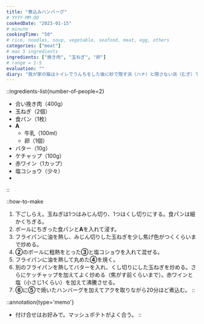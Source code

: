 ```yaml
---
title: "煮込みハンバーグ"
# YYYY-MM-DD
cookedDate: "2023-01-15"
# minute
cookingTime: "50"
# rice, noodles, soup, vegetable, seafood, meat, egg, others
categories: ["meat"]
# max 5 ingredients
ingredients: ["挽き肉", "玉ねぎ", "卵"]
# range = 1-5
evaluation: ""
diary: "我が家の猫はトイレでうんちをした後に砂で隠す派（ハナ）と隠さない派（むぎ）で分かれるのですが、むぎが用を足したあとにハナがそっと砂を掛けていることがあって可愛いです。一応レシピサイトなのにうんちの話をしていてはいけない。"
---
```


::ingredients-list{number-of-people=2}
- 合い挽き肉（400g）
- 玉ねぎ（2個）
- 食パン（1枚）
- **A**
  - 牛乳（100ml）
  - 卵（1個）
- バター（10g）
- ケチャップ（100g）
- 赤ワイン（1カップ）
- 塩コショウ（少々）
-
::

::how-to-make
1. 下ごしらえ。玉ねぎは1つはみじん切り、1つはくし切りにする。食パンは細かくちぎる。
2. ボールにちぎった食パンと**A**を入れて浸す。
3. フライパンに油を熱し、みじん切りした玉ねぎを少し焦げ色がつくくらいまで炒める。
4. **②**のボールに粗熱をとった**③**と塩コショウを入れて混ぜる。
5. フライパンに油を熱して丸めた**④**を焼く。
6. 別のフライパンを熱してバターを入れ、くし切りにした玉ねぎを炒める。さらにケッチャップを加えてよく炒める（焦がす前くらいまで）。赤ワインと塩（小さじ1くらい）を加えて沸騰させる。
7. **⑥**に**⑤**で焼いたハンバーグを加えてアクを取りながら20分ほど煮込む。
::

::annotation{type='memo'}
- 付け合せはお好みで。マッシュポテトがよく合う。
::
